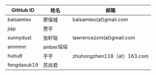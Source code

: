 GitHub ID|姓名 | 邮箱
---- | ---- |----
balsamleo |廖保城|balsamleo(at)gmail.com
jiap |贾平 |
sunnydust |张轩铭|lawrencezxm(at)gmail.com
ammmn |amber堔堔|
huhu8 |乎乎|zhuhongzhen118（at）163.com
fengdasuk19| 苏尚君|
